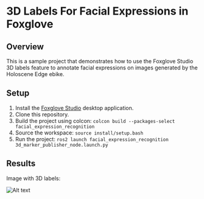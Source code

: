 # 3D Labels For Facial Expressions in Foxglove

## Overview

This is a sample project that demonstrates how to use the Foxglove Studio 3D labels feature to annotate facial expressions on images generated by the Holoscene Edge ebike.

## Setup

1. Install the [Foxglove Studio](https://foxglove.dev/studio/) desktop application.
2. Clone this repository.
3. Build the project using colcon: `colcon build --packages-select facial_expression_recognition`
4. Source the workspace: `source install/setup.bash`
5. Run the project: `ros2 launch facial_expression_recognition 3d_marker_publisher_node.launch.py`

## Results

Image with 3D labels:

![Alt text](https://github.com/borealbikes-dev/3d_labels_facial_expressions_foxglove/blob/facial_markers/results/published_marker.gif)
